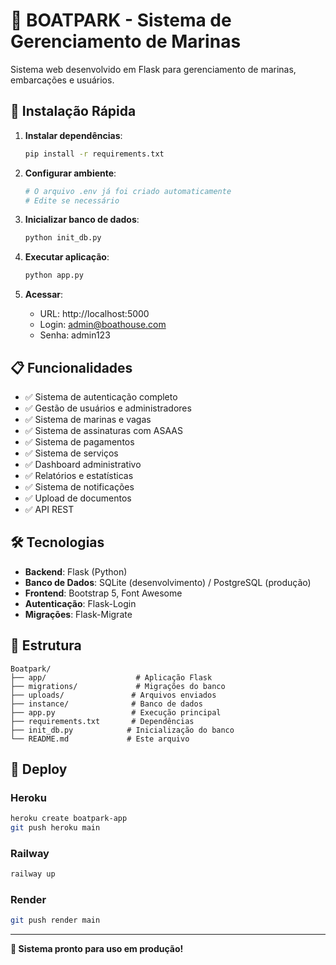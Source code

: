 # 🚤 BOATPARK - Sistema de Gerenciamento de Marinas

Sistema web desenvolvido em Flask para gerenciamento de marinas, embarcações e usuários.

## 🚀 Instalação Rápida

1. **Instalar dependências**:
   ```bash
   pip install -r requirements.txt
   ```

2. **Configurar ambiente**:
   ```bash
   # O arquivo .env já foi criado automaticamente
   # Edite se necessário
   ```

3. **Inicializar banco de dados**:
   ```bash
   python init_db.py
   ```

4. **Executar aplicação**:
   ```bash
   python app.py
   ```

5. **Acessar**:
   - URL: http://localhost:5000
   - Login: admin@boathouse.com
   - Senha: admin123

## 📋 Funcionalidades

- ✅ Sistema de autenticação completo
- ✅ Gestão de usuários e administradores
- ✅ Sistema de marinas e vagas
- ✅ Sistema de assinaturas com ASAAS
- ✅ Sistema de pagamentos
- ✅ Sistema de serviços
- ✅ Dashboard administrativo
- ✅ Relatórios e estatísticas
- ✅ Sistema de notificações
- ✅ Upload de documentos
- ✅ API REST

## 🛠️ Tecnologias

- **Backend**: Flask (Python)
- **Banco de Dados**: SQLite (desenvolvimento) / PostgreSQL (produção)
- **Frontend**: Bootstrap 5, Font Awesome
- **Autenticação**: Flask-Login
- **Migrações**: Flask-Migrate

## 📁 Estrutura

```
Boatpark/
├── app/                    # Aplicação Flask
├── migrations/             # Migrações do banco
├── uploads/               # Arquivos enviados
├── instance/              # Banco de dados
├── app.py                 # Execução principal
├── requirements.txt       # Dependências
├── init_db.py            # Inicialização do banco
└── README.md             # Este arquivo
```

## 🚀 Deploy

### Heroku
```bash
heroku create boatpark-app
git push heroku main
```

### Railway
```bash
railway up
```

### Render
```bash
git push render main
```

---

**🎯 Sistema pronto para uso em produção!**
